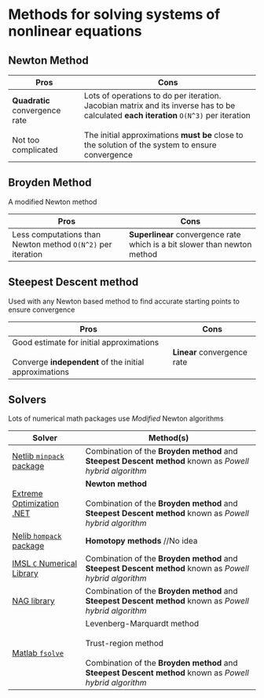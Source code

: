 # Methods for solving systems of nonlinear equations

## Newton Method

Pros | Cons 
--- | --- 
**Quadratic** convergence rate<br/><br/>Not too complicated| Lots of operations to do per iteration. Jacobian matrix and its inverse has to be calculated **each iteration**  `O(N^3)` per iteration<br/><br/>The initial approximations **must be** close to the solution of the system to ensure convergence

## Broyden Method

A modified Newton method

Pros | Cons 
--- | --- 
Less computations than Newton method `O(N^2)` per iteration | **Superlinear** convergence rate which is a bit slower than newton method

## Steepest Descent method

Used with any Newton based method to find accurate starting points to ensure convergence

Pros | Cons 
--- | --- 
Good estimate for initial approximations<br/><br/>Converge **independent** of the initial approximations | **Linear** convergence rate |


## Solvers

Lots of numerical math packages use *Modified* Newton algorithms  

Solver | Method(s)
--- | ---
[Netlib `minpack` package](http://www.netlib.org/minpack/) | Combination of the **Broyden method** and **Steepest Descent method** known as *Powell hybrid algorithm*
[Extreme Optimization .NET](http://www.extremeoptimization.com/Documentation/Mathematics/Solving-Equations/Solving-Systems-of-Non-Linear-Equations.aspx) | **Newton method** <br/><br/>Combination of the **Broyden method** and **Steepest Descent method** known as *Powell hybrid algorithm*
[Nelib `hompack` package](http://www.netlib.org/hompack/) | **Homotopy methods** //No idea
[IMSL `C` Numerical Library](http://docs.roguewave.com/imsl/c/8.6/pdf/CNL86FC.pdf) | Combination of the **Broyden method** and **Steepest Descent method** known as *Powell hybrid algorithm*
[NAG library](https://www.nag.com/numeric/cl/nagdoc_latest/html/c05/c05qbc.html) | Combination of the **Broyden method** and **Steepest Descent method** known as *Powell hybrid algorithm* 
[Matlab `fsolve`](https://www.mathworks.com/help/optim/ug/equation-solving-algorithms.html) | Levenberg-Marquardt method<br/><br/>Trust-region method<br/><br/> Combination of the **Broyden method** and **Steepest Descent method** known as *Powell hybrid algorithm* 